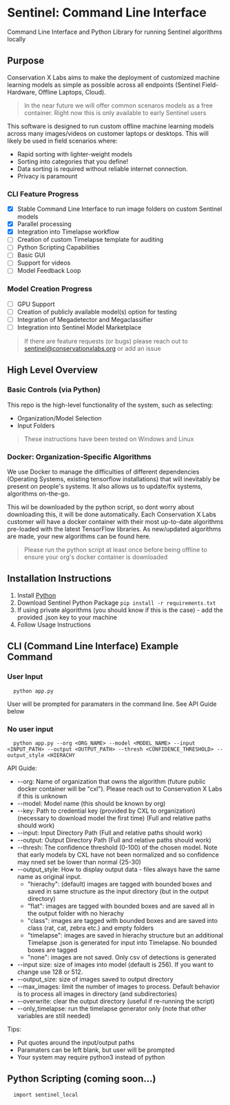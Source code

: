# Sentinel: Command Line Interface
Command Line Interface and Python Library for running Sentinel algorithms locally

## Purpose
Conservation X Labs aims to make the deployment of customized machine learning models as simple as possible across all endpoints (Sentinel Field-Hardware, Offline Laptops, Cloud). 

> In the near future we will offer common scenaros models as a free container. Right now this is only available to early Sentinel users

This software is designed to run custom offline machine learning models across many images/videos on customer laptops or desktops. This will likely be used in field scenarios where:
- Rapid sorting with lighter-weight models
- Sorting into categories that you define!
- Data sorting is required without reliable internet connection. 
- Privacy is paramount

### CLI Feature Progress

- [x] Stable Command Line Interface to run image folders on custom Sentinel models 
- [x] Parallel processing
- [x] Integration into Timelapse workflow
- [ ] Creation of custom Timelapse template for auditing
- [ ] Python Scripting Capabilities
- [ ] Basic GUI
- [ ] Support for videos
- [ ] Model Feedback Loop

### Model Creation Progress
- [ ] GPU Support
- [ ] Creation of publicly available model(s) option for testing 
- [ ] Integration of Megadetector and Megaclassifier
- [ ] Integration into Sentinel Model Marketplace

> If there are feature requests (or bugs) please reach out to sentinel@conservationxlabs.org or add an issue


## High Level Overview

### Basic Controls (via Python)
This repo is the high-level functionality of the system, such as selecting:
- Organization/Model Selection
- Input Folders

>These instructions have been tested on Windows and Linux

### Docker: Organization-Specific Algorithms
We use Docker to manage the difficulties of different dependencies (Operating Systems, existing tensorflow installations) that will inevitably be present on people's systems. It also allows us to update/fix systems, algorithms on-the-go.

This wil be downloaded by the python script, so dont worry about downloading this, it will be done automatically. Each Conservation  X Labs customer will have a docker container with their most up-to-date algorithms pre-loaded with the latest TensorFlow libraries. As new/updated algorithms are made, your new algorithms can be found here.

>Please run the python script at least once before being offline to ensure your org's docker container is downloaded


## Installation Instructions

1. Install [Python](https://www.python.org/downloads/)
2. Download Sentinel Python Package ```pip install -r requirements.txt```
3. If using private algorithms (you should know if this is the case) - add the provided .json key to your machine
4. Follow Usage Instructions

## CLI (Command Line Interface) Example Command

### User Input 
```
  python app.py 
```
User will be prompted for paramaters in the command line. See API Guide below

### No user input
```
  python app.py --org <ORG_NAME> --model <MODEL_NAME> --input <INPUT_PATH> --output <OUTPUT_PATH> --thresh <CONFIDENCE_THRESHOLD> --output_style <HIERACHY
```

API Guide:

- --org: Name of organization that owns the algorithm (future public docker container will be "cxl"). Please reach out to Conservation X Labs if this is unknown
- --model: Model name (this should be known by org)
- --key: Path to credential key (provided by CXL to organization) (necessary to download model the first time) (Full and relative paths should work)
- --input: Input Directory Path (Full and relative paths should work)
- --output: Output Directory Path (Full and relative paths should work)
- --thresh: The confidence threshold (0-100) of the chosen model. Note that early models by CXL have not been normalized and so confidence may nned set be lower than normal (25-30)
- --output_style: How to display output data - files always have the same name as original input. 
  - "hierachy": (default) images are tagged with bounded boxes and saved in same structure as the input directory (but in the output directory)
  - "flat": images are tagged with bounded boxes and are saved all in the output folder with no hierachy
  - "class": images are tagged with bounded boxes and are saved into class (rat, cat, zebra etc.) and empty folders
  - "timelapse": images are saved in hierachy structure but an additional Timelapse .json is generated for input into Timelapse. No bounded boxes are tagged
  - "none": images are not saved. Only csv of detections is generated
- --input size: size of images into model (default is 256). If you want to change use 128 or 512.
- --output_size: size of images saved to output directory 
- --max_images: limit the number of images to process. Default behavior is to process all images in directory (and subdirectories)
- --overwrite: clear the output directory (useful if re-running the script)
- --only_timelapse: run the timelapse generator only (note that other variables are still needed)


Tips:
- Put quotes around the input/output paths
- Paramaters can be left blank, but user will be prompted 
- Your system may require python3 instead of python


## Python Scripting (coming soon...)
```
  import sentinel_local
```
